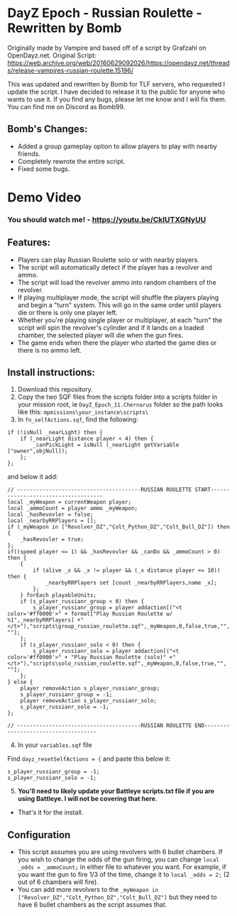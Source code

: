 # DayZ Epoch - Russian Roulette - Rewritten by Bomb
Originally made by Vampire and based off of a script by Grafzahl on OpenDayz.net. Original Script: https://web.archive.org/web/20160629092026/https://opendayz.net/threads/release-vampires-russian-roulette.15196/

This was updated and rewritten by Bomb for TLF servers, who requested I update the script. I have decided to release it to the public for anyone who wants to use it. If you find any bugs, please let me know and I will fix them. You can find me on Discord as Bomb99.


## Bomb's Changes:
* Added a group gameplay option to allow players to play with nearby friends.
* Completely rewrote the entire script.
* Fixed some bugs.

# Demo Video
### You should watch me! - https://youtu.be/CkIUTXGNyUU

## Features:
* Players can play Russian Roulette solo or with nearby players.
* The script will automatically detect if the player has a revolver and ammo.
* The script will load the revolver ammo into random chambers of the revolver.
* If playing multiplayer mode, the script will shuffle the players playing and begin a "turn" system. This will go in the same order until players die or there is only one player left.
* Whether you're playing single player or multiplayer, at each "turn" the script will spin the revolver's cylinder and if it lands on a loaded chamber, the selected player will die when the gun fires.
* The game ends when there the player who started the game dies or there is no ammo left.

## Install instructions:
1. Download this repository.
2. Copy the two SQF files from the scripts folder into a scripts folder in your mission root, ie `DayZ_Epoch_11.Chernarus` folder so the path looks like this: `mpmissions\your_instance\scripts\`
3. In `fn_selfActions.sqf`, find the following:
~~~sqf
if (!isNull _nearLight) then {
    if (_nearLight distance player < 4) then {
        _canPickLight = isNull (_nearLight getVariable ["owner",objNull]);
    };
};
~~~

and below it add:
~~~sqf
// ---------------------------------------RUSSIAN ROULETTE START------------------------------------
local _myWeapon = currentWeapon player;
local _ammoCount = player ammo _myWeapon;
local _hasRevovler = false;
local _nearbyRRPlayers = [];
if (_myWeapon in ["Revolver_DZ","Colt_Python_DZ","Colt_Bull_DZ"]) then {
    _hasRevovler = true;
};
if((speed player <= 1) && _hasRevovler && _canDo && _ammoCount > 0) then {
    {
        if (alive _x && _x != player && (_x distance player <= 10)) then {
            _nearbyRRPlayers set [count _nearbyRRPlayers,name _x];
        };
    } forEach playableUnits;
    if (s_player_russianr_group < 0) then {
        s_player_russianr_group = player addaction[("<t color='#ff0000'>" + format["Play Russian Roulette w/ %1",_nearbyRRPlayers] +"</t>"),"scripts\group_russian_roulette.sqf",_myWeapon,0,false,true,"", ""];
    };
    if (s_player_russianr_solo < 0) then {
        s_player_russianr_solo = player addaction[("<t color='#ff0000'>" + "Play Russian Roulette (solo)" +"</t>"),"scripts\solo_russian_roulette.sqf",_myWeapon,0,false,true,"", ""];
    };
} else {
    player removeAction s_player_russianr_group;
    s_player_russianr_group = -1;
    player removeAction s_player_russianr_solo;
    s_player_russianr_solo = -1;
};
 
// ---------------------------------------RUSSIAN ROULETTE END------------------------------------
~~~

4. In your `variables.sqf` file

Find `dayz_resetSelfActions = {` and paste this below it:
~~~sqf
s_player_russianr_group = -1;
s_player_russianr_solo = -1;
~~~

5. __You'll need to likely update your Battleye scripts.txt file if you are using Battleye. I will not be covering that here.__

* That's it for the install.

## Configuration
* This script assumes you are using revolvers with 6 bullet chambers. If you wish to change the odds of the gun firing, you can change `local _odds = _ammoCount;` in either file to whatever you want. For example, if you want the gun to fire 1/3 of the time, change it to `local _odds = 2;` (2 out of 6 chambers will fire).
* You can add more revolvers to the `_myWeapon in ["Revolver_DZ","Colt_Python_DZ","Colt_Bull_DZ"]` but they need to have 6 bullet chambers as the script assumes that.